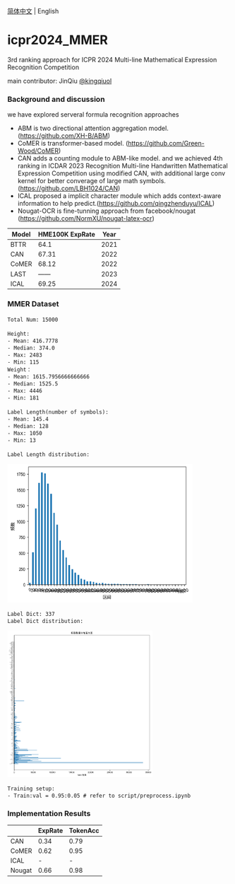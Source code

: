 [简体中文](README.md) | English

# icpr2024_MMER

3rd ranking approach for ICPR 2024 Multi-line Mathematical Expression Recognition Competition

main contributor: JinQiu [@kingqiuol](https://github.com/kingqiuol)

### Background and discussion

we have explored serveral formula recognition approaches 
- ABM is two directional attention aggregation model. (https://github.com/XH-B/ABM)
- CoMER is transformer-based model. (https://github.com/Green-Wood/CoMER)
- CAN adds a counting module to ABM-like model. and we achieved 4th ranking in ICDAR 2023 Recognition Multi-line Handwritten Mathematical Expression Competition using modified CAN, with additional large conv kernel for better converage of large math symbols. (https://github.com/LBH1024/CAN)
- ICAL proposed a implicit character module which adds context-aware information to help predict.(https://github.com/qingzhenduyu/ICAL)
- Nougat-OCR is fine-tunning approach from facebook/nougat (https://github.com/NormXU/nougat-latex-ocr)

| Model | HME100K ExpRate | Year |
| ----- | ------- | ---- |
| BTTR  | 64.1    | 2021 |
| CAN   | 67.31   | 2022 |
| CoMER | 68.12   | 2022 |
| LAST  | ——      | 2023 |
| ICAL  | 69.25   | 2024 |

### MMER Dataset

```
Total Num: 15000

Height:
- Mean: 416.7778
- Median: 374.0
- Max: 2483
- Min: 115
Weight：
- Mean: 1615.7956666666666
- Median: 1525.5
- Max: 4446
- Min: 181

Label Length(number of symbols):
- Mean: 145.4
- Median: 128
- Max: 1050
- Min: 13

Label Length distribution:
```
<img src="img\2.png" alt="2" style="zoom:72%;" />

```
Label Dict: 337
Label Dict distribution:
```
<img src="img\1.png" alt="1" style="zoom: 33%;" />

```
Training setup:
- Train:val = 0.95:0.05 # refer to script/preprocess.ipynb
```
### Implementation Results
|        | ExpRate | TokenAcc |
| ------ | ------- | -------- |
| CAN    | 0.34    | 0.79     |
| CoMER  | 0.62    | 0.95     |
| ICAL   |    -    |     -    |
| Nougat | 0.66    | 0.98     |
